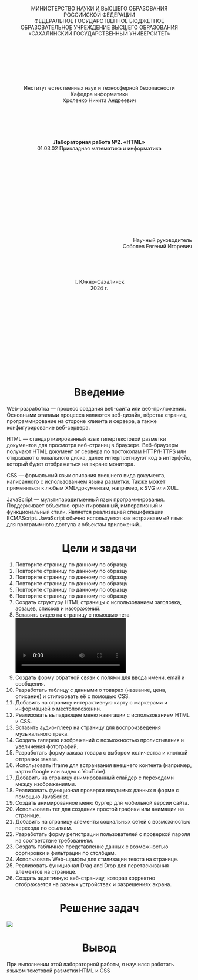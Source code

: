 <p align = "center">МИНИСТЕРСТВО НАУКИ И ВЫСШЕГО ОБРАЗОВАНИЯ<br>
РОССИЙСКОЙ ФЕДЕРАЦИИ<br>
ФЕДЕРАЛЬНОЕ ГОСУДАРСТВЕННОЕ БЮДЖЕТНОЕ<br>
ОБРАЗОВАТЕЛЬНОЕ УЧРЕЖДЕНИЕ ВЫСШЕГО ОБРАЗОВАНИЯ<br>
«САХАЛИНСКИЙ ГОСУДАРСТВЕННЫЙ УНИВЕРСИТЕТ»</p>
<br><br><br><br><br><br>
<p align = "center">Институт естественных наук и техносферной безопасности<br>Кафедра информатики<br>Хроленко Никита Андреевич</p>
<br><br><br>
<p align = "center"><br><strong>Лабораторная работа №2. «HTML»</strong><br>01.03.02 Прикладная математика и информатика</p>
<br><br><br><br><br><br><br><br><br><br><br><br>
<p align = "right">Научный руководитель<br>
Соболев Евгений Игоревич</p>
<br><br><br>
<p align = "center">г. Южно-Сахалинск<br>2024 г.</p>
<br><br><br><br><br><br><br><br><br><br><br><br>

<h1 align = "center">Введение</h1>
<p>Web-разработка — процесс создания веб-сайта или веб-приложения. Основными этапами процесса являются веб-дизайн, вёрстка страниц, программирование на стороне клиента и сервера, а также конфигурирование веб-сервера.</p>

HTML — стандартизированный язык гипертекстовой разметки документов для просмотра веб-страниц в браузере. Веб-браузеры получают HTML документ от сервера по протоколам HTTP/HTTPS или открывают с локального диска, далее интерпретируют код в интерфейс, который будет отображаться на экране монитора.

CSS — формальный язык описания внешнего вида документа, написанного с использованием языка разметки. Также может применяться к любым XML-документам, например, к SVG или XUL.

JavaScript — мультипарадигменный язык программирования. Поддерживает объектно-ориентированный, императивный и функциональный стили. Является реализацией спецификации ECMAScript. JavaScript обычно используется как встраиваемый язык для программного доступа к объектам приложений..

<h1 align = "center">Цели и задачи</h1>
<ol>
<li> Повторите страницу по данному по образцу </li>
<li> Повторите страницу по данному по образцу </li>
<li> Повторите страницу по данному по образцу</li>
<li> Повторите страницу по данному по образцу</li>
<li> Повторите страницу по данному по образцу</li>
<li> Повторите страницу по данному по образцу</li>
<li> Создать структуру HTML страницы с использованием заголовка, абзацев, списков и изображений.</li>
<li> Вставить видео на страницу с помощью тега <video> и добавить управляющие элементы.</li>
<li> Создать форму обратной связи с полями для ввода имени, email и сообщения.</li>
<li> Разработать таблицу с данными о товарах (название, цена, описание) и стилизовать её с помощью CSS.</li>
<li> Добавить на страницу интерактивную карту с маркерами и информацией о местоположении.</li>
<li> Реализовать выпадающее меню навигации с использованием HTML и CSS.</li>
<li> Вставить аудио-плеер на страницу для воспроизведения музыкального трека.</li>
<li> Создать галерею изображений с возможностью пролистывания и увеличения фотографий.</li>
<li> Разработать форму заказа товара с выбором количества и кнопкой отправки заказа.</li>
<li> Использовать iframe для встраивания внешнего контента (например, карты Google или видео с YouTube).</li>
<li> Добавить на страницу анимированный слайдер с переходами между изображениями.</li>
<li> Реализовать функционал проверки вводимых данных в форме с помощью JavaScript.</li>
<li> Создать анимированное меню бургер для мобильной версии сайта.</li>
<li> Использовать тег <canvas> для создания простой графики или анимации на странице.</li>
<li> Добавить на страницу элементы социальных сетей с возможностью перехода по ссылкам.</li>
<li> Разработать форму регистрации пользователей с проверкой пароля на соответствие требованиям.</li>
<li> Создать табличное представление данных с возможностью сортировки и фильтрации по столбцам.</li>
<li> Использовать Web-шрифты для стилизации текста на странице.</li>
<li> Реализовать функционал Drag and Drop для перетаскивания элементов на странице.</li>
<li> Создать адаптивную веб-страницу, которая корректно отображается на разных устройствах и разрешениях экрана.</li>
</ol>
<h1 align = "center">Решение задач</h1>
<image src = "https://media.discordapp.net/attachments/1213002226860294175/1240983084556353577/de98cca507c6431e.PNG?ex=66488b0f&is=6647398f&hm=a41d188cac230df3ad489dd39befa51398f9344d7492d51da191fc090375fc9e&=&format=webp&quality=lossless&width=757&height=676"></image>

<h1 align = "center">Вывод</h1>
<p>При выполнении этой лабораторной работы, я научился работать языком текстовой разметки HTML и CSS</p>
